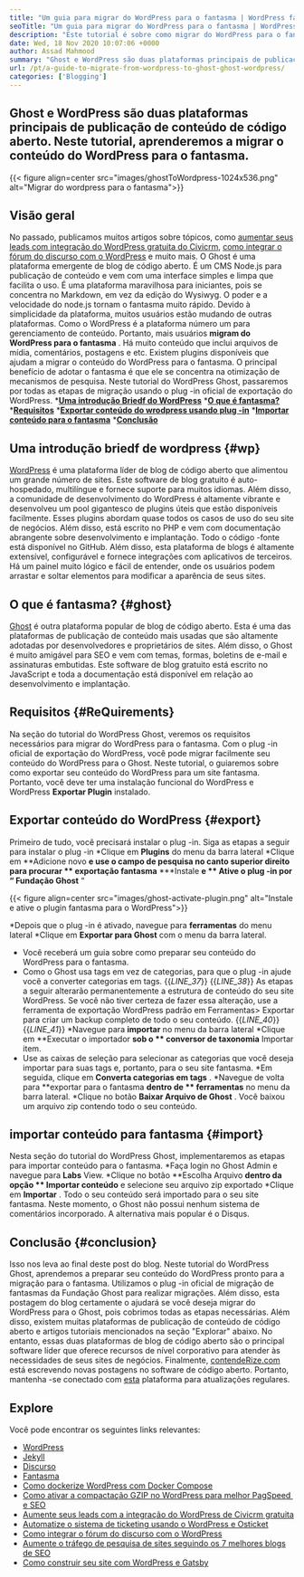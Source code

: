 ```yaml
---
title: "Um guia para migrar do WordPress para o fantasma | WordPress fantasma" 
seoTitle: "Um guia para migrar do WordPress para o fantasma | WordPress fantasma" 
description: "Este tutorial é sobre como migrar do WordPress para o fantasma. Aprenderemos como migrar suas postagens e páginas para o fantasma do site do WordPress existente." 
date: Wed, 18 Nov 2020 10:07:06 +0000
author: Assad Mahmood
summary: "Ghost e WordPress são duas plataformas principais de publicação de conteúdo de código aberto. Neste tutorial, aprenderemos a migrar o conteúdo do WordPress para o fantasma." 
url: /pt/a-guide-to-migrate-from-wordpress-to-ghost-ghost-wordpress/
categories: ['Blogging']
---
```


## Ghost e WordPress são duas plataformas principais de publicação de conteúdo de código aberto. Neste tutorial, aprenderemos a migrar o conteúdo do WordPress para o fantasma.

{{< figure align=center src="images/ghostToWordpress-1024x536.png" alt="Migrar do wordpress para o fantasma">}}


## Visão geral
No passado, publicamos muitos artigos sobre tópicos, como [aumentar seus leads com integração do WordPress gratuita do Civicrm][1], [como integrar o fórum do discurso com o WordPress][2] e muito mais. O Ghost é uma plataforma emergente de blog de código aberto. É um CMS Node.js para publicação de conteúdo e vem com uma interface simples e limpa que facilita o uso. É uma plataforma maravilhosa para iniciantes, pois se concentra no Markdown, em vez da edição do Wysiwyg. O poder e a velocidade do node.js tornam o fantasma muito rápido. Devido à simplicidade da plataforma, muitos usuários estão mudando de outras plataformas. Como o WordPress é a plataforma número um para gerenciamento de conteúdo.
Portanto, mais usuários **migram do WordPress para o fantasma** . Há muito conteúdo que inclui arquivos de mídia, comentários, postagens e etc. Existem plugins disponíveis que ajudam a migrar o conteúdo do WordPress para o fantasma. O principal benefício de adotar o fantasma é que ele se concentra na otimização de mecanismos de pesquisa. Neste tutorial do WordPress Ghost, passaremos por todas as etapas de migração usando o plug -in oficial de exportação do WordPress.
  ***[Uma introdução Briedf do WordPress][3]** 
  ***[O que é fantasma?][4]** 
  ***[Requisitos][5]** 
  ***[Exportar conteúdo do wrodpress usando plug -in][6]** 
  ***[Importar conteúdo para o fantasma][7]** 
  ***[Conclusão][8]** 

## **Uma introdução briedf de wordpress** {#wp}
[WordPress][9] é uma plataforma líder de blog de código aberto que alimentou um grande número de sites. Este software de blog gratuito é auto-hospedado, multilíngue e fornece suporte para muitos idiomas. Além disso, a comunidade de desenvolvimento do WordPress é altamente vibrante e desenvolveu um pool gigantesco de plugins úteis que estão disponíveis facilmente. Esses plugins abordam quase todos os casos de uso do seu site de negócios. Além disso, está escrito no PHP e vem com documentação abrangente sobre desenvolvimento e implantação. Todo o código -fonte está disponível no GitHub. Além disso, esta plataforma de blogs é altamente extensível, configurável e fornece integrações com aplicativos de terceiros. Há um painel muito lógico e fácil de entender, onde os usuários podem arrastar e soltar elementos para modificar a aparência de seus sites.

## **O que é fantasma?** {#ghost}
[Ghost][10] é outra plataforma popular de blog de código aberto. Esta é uma das plataformas de publicação de conteúdo mais usadas que são altamente adotadas por desenvolvedores e proprietários de sites. Além disso, o Ghost é muito amigável para SEO e vem com temas, formas, boletins de e-mail e assinaturas embutidas. Este software de blog gratuito está escrito no JavaScript e toda a documentação está disponível em relação ao desenvolvimento e implantação.

## Requisitos   {#ReQuirements}
Na seção do tutorial do WordPress Ghost, veremos os requisitos necessários para migrar do WordPress para o fantasma. Com o plug -in oficial de exportação do WordPress, você pode migrar facilmente seu conteúdo do WordPress para o Ghost. Neste tutorial, o guiaremos sobre como exportar seu conteúdo do WordPress para um site fantasma. Portanto, você deve ter uma instalação funcional do WordPress e WordPress **Exportar Plugin**  instalado.

## Exportar conteúdo do WordPress   {#export}
Primeiro de tudo, você precisará instalar o plug -in. Siga as etapas a seguir para instalar o plug -in
  *Clique em **Plugins**  do menu da barra lateral
  *Clique em **Adicione novo  **e use o campo de pesquisa no canto superior direito para procurar **  exportação fantasma** 
  ***Instale  **e **  Ative  **o plug -in por “**  Fundação Ghost** “

{{< figure align=center src="images/ghost-activate-plugin.png" alt="Instale e ative o plugin fantasma para o WordPress">}}

  *Depois que o plug -in é ativado, navegue para **ferramentas**  do menu lateral
  *Clique em **Exportar para Ghost**  com o menu da barra lateral.
  * Você receberá um guia sobre como preparar seu conteúdo do WordPress para o fantasma.
  * Como o Ghost usa tags em vez de categorias, para que o plug -in ajude você a converter categorias em tags.
{{_LINE_37_}}
{{_LINE_38_}}
    As etapas a seguir alterarão permanentemente a estrutura de conteúdo do seu site WordPress. Se você não tiver certeza de fazer essa alteração, use a ferramenta de exportação WordPress padrão em Ferramentas> Exportar para criar um backup completo de todo o seu conteúdo.
{{_LINE_40_}}
{{_LINE_41_}}
  *Navegue para **importar**  no menu da barra lateral
  *Clique em **Executar o importador  **sob o **  conversor de taxonomia**  Importar item.
  * Use as caixas de seleção para selecionar as categorias que você deseja importar para suas tags e, portanto, para o seu site fantasma.
  *Em seguida, clique em **Converta categorias em tags** .
  *Navegue de volta para **exportar para o fantasma  **dentro de **  ferramentas**  no menu da barra lateral.
  *Clique no botão **Baixar Arquivo de Ghost** . Você baixou um arquivo zip contendo todo o seu conteúdo.

## importar conteúdo para fantasma   {#import}
Nesta seção do tutorial do WordPress Ghost, implementaremos as etapas para importar conteúdo para o fantasma.
  *Faça login no Ghost Admin e navegue para **Labs**  View.
  *Clique no botão **Escolha Arquivo  **dentro da opção **  Importar conteúdo**  e selecione seu arquivo zip exportado
  *Clique em **Importar** . Todo o seu conteúdo será importado para o seu site fantasma.
Neste momento, o Ghost não possui nenhum sistema de comentários incorporado. A alternativa mais popular é o Disqus.

## Conclusão   {#conclusion}
Isso nos leva ao final deste post do blog. Neste tutorial do WordPress Ghost, aprendemos a preparar seu conteúdo do WordPress pronto para a migração para o fantasma. Utilizamos o plug -in oficial de migração de fantasmas da Fundação Ghost para realizar migrações. Além disso, esta postagem do blog certamente o ajudará se você deseja migrar do WordPress para o Ghost, pois cobrimos todas as etapas necessárias. Além disso, existem muitas plataformas de publicação de conteúdo de código aberto e artigos tutoriais mencionados na seção "Explorar" abaixo. No entanto, essas duas plataformas de blog de código aberto são o principal software líder que oferece recursos de nível corporativo para atender às necessidades de seus sites de negócios.
Finalmente, [contendeRize.com][11] está escrevendo novas postagens no software de código aberto. Portanto, mantenha -se conectado com [esta][12] plataforma para atualizações regulares.

## Explore
Você pode encontrar os seguintes links relevantes:
  * [WordPress][9]
  * [Jekyll][13]
  * [Discurso][14]
  * [Fantasma][10]
  * [Como dockerize WordPress com Docker Compose][15]
  * [Como ativar a compactação GZIP no WordPress para melhor PagSpeed ​​e SEO][16]
  * [Aumente seus leads com a integração do WordPress de Civicrm gratuita][1]
  * [Automatize o sistema de ticketing usando o WordPress e Osticket][17]
  * [Como integrar o fórum do discurso com o WordPress][2]
  * [Aumente o tráfego de pesquisa de sites seguindo os 7 melhores blogs de SEO][18]
  * [Como construir seu site com WordPress e Gatsby][19]

  
[1]: https://blog.containerize.com/blogging/civicrm-wordpress-integration-wordpress-tutorial/
[2]: https://blog.containerize.com/blogging/how-to-integrate-discourse-forum-with-wordpress/
[3]: #wp
[4]: #ghost
[5]: #requirements
[6]: #export
[7]: #import
[8]: #conclusion
[9]: https://products.containerize.com/blogging/wordpress/
[10]: https://products.containerize.com/blogging/ghost/
[11]: https://www.containerize.com/
[12]: https://blog.containerize.com/
[13]: https://products.containerize.com/blogging/jekyll/
[14]: https://products.containerize.com/discussion-forum/discourse/
[15]: https://blog.containerize.com/blogging/how-to-dockerize-wordpress-docker-wordpress/
[16]: https://blog.containerize.com/blogging/how-to-enable-gzip-compression-in-wordpress-gzip-wordpress/
[17]: https://blog.containerize.com/blogging/automate-ticketing-system-using-wordpress-and-osticket/
[18]: https://blog.containerize.com/blogging/increase-website-search-traffic-by-following-top-7-seo-blogs/
[19]: https://blog.containerize.com/blogging/how-does-gatsby-integrate-with-wordpress-gatsby-wordpress/
